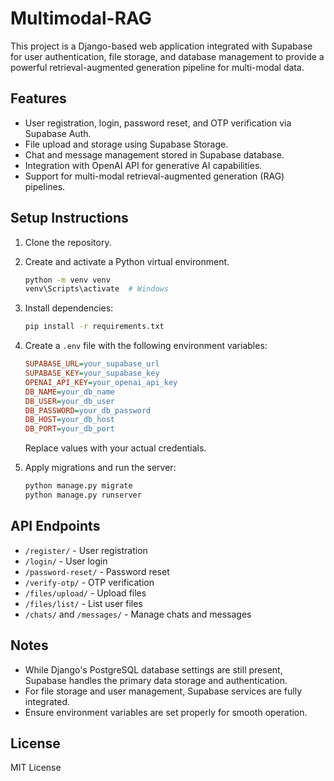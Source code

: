 # Multimodal-RAG

This project is a Django-based web application integrated with Supabase for user authentication, file storage, and database management to provide a powerful retrieval-augmented generation pipeline for multi-modal data.

## Features

- User registration, login, password reset, and OTP verification via Supabase Auth.
- File upload and storage using Supabase Storage.
- Chat and message management stored in Supabase database.
- Integration with OpenAI API for generative AI capabilities.
- Support for multi-modal retrieval-augmented generation (RAG) pipelines.

## Setup Instructions

1. Clone the repository.
2. Create and activate a Python virtual environment.
   
   ```bash
   python -m venv venv
   venv\Scripts\activate  # Windows
   ```

3. Install dependencies:

   ```bash
   pip install -r requirements.txt
   ```

4. Create a `.env` file with the following environment variables:

   ```ini
   SUPABASE_URL=your_supabase_url
   SUPABASE_KEY=your_supabase_key
   OPENAI_API_KEY=your_openai_api_key
   DB_NAME=your_db_name
   DB_USER=your_db_user
   DB_PASSWORD=your_db_password
   DB_HOST=your_db_host
   DB_PORT=your_db_port
   ```

   Replace values with your actual credentials.

5. Apply migrations and run the server:

   ```bash
   python manage.py migrate
   python manage.py runserver
   ```

## API Endpoints

- `/register/` - User registration
- `/login/` - User login
- `/password-reset/` - Password reset
- `/verify-otp/` - OTP verification
- `/files/upload/` - Upload files
- `/files/list/` - List user files
- `/chats/` and `/messages/` - Manage chats and messages

## Notes

- While Django's PostgreSQL database settings are still present, Supabase handles the primary data storage and authentication.
- For file storage and user management, Supabase services are fully integrated.
- Ensure environment variables are set properly for smooth operation.

## License

MIT License